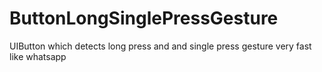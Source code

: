 # ButtonLongSinglePressGesture
UIButton which detects long press and and single press gesture very fast like whatsapp 
